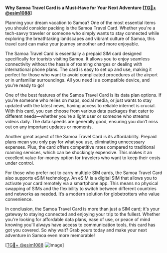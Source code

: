 **Why Samoa Travel Card is a Must-Have for Your Next Adventure [[TG💪+ @esim1088](https://t.me/s/esim1088)]**

Planning your dream vacation to Samoa? One of the most essential items you should consider packing is the Samoa Travel Card. Whether you're a tech-savvy traveler or someone who simply wants to stay connected while exploring the breathtaking landscapes and vibrant culture of Samoa, this travel card can make your journey smoother and more enjoyable.

The Samoa Travel Card is essentially a prepaid SIM card designed specifically for tourists visiting Samoa. It allows you to enjoy seamless connectivity without the hassle of roaming charges or dealing with international phone plans. The card is easy to set up and use, making it perfect for those who want to avoid complicated procedures at the airport or in unfamiliar surroundings. All you need is a compatible device, and you’re ready to go!

One of the best features of the Samoa Travel Card is its data plan options. If you’re someone who relies on maps, social media, or just wants to stay updated with the latest news, having access to reliable internet is crucial. With this card, you can choose from various data packages that cater to different needs—whether you're a light user or someone who streams videos daily. The data speeds are generally good, ensuring you don’t miss out on any important updates or moments.

Another great aspect of the Samoa Travel Card is its affordability. Prepaid plans mean you only pay for what you use, eliminating unnecessary expenses. Plus, the card offers competitive rates compared to traditional roaming services, which can be shockingly expensive. This makes it an excellent value-for-money option for travelers who want to keep their costs under control.

For those who prefer not to carry multiple SIM cards, the Samoa Travel Card also supports eSIM technology. An eSIM is a digital SIM that allows you to activate your card remotely via a smartphone app. This means no physical swapping of SIMs and the flexibility to switch between different countries and networks as needed. It’s a modern solution for globetrotters who value convenience.

In conclusion, the Samoa Travel Card is more than just a SIM card; it's your gateway to staying connected and enjoying your trip to the fullest. Whether you're looking for affordable data plans, ease of use, or peace of mind knowing you'll always have access to communication tools, this card has got you covered. So why wait? Grab yours today and make your next adventure in Samoa even more memorable! 

[[TG💪+ @esim1088](https://t.me/s/esim1088) ![Image](https://i.postimg.cc/Y0z9fWf4/image.png)]